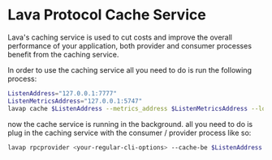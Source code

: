 # Lava Protocol Cache Service 

Lava's caching service is used to cut costs and improve the overall performance of your application, both provider and consumer processes benefit from the caching service.

In order to use the caching service all you need to do is run the following process:


```bash
ListenAddress="127.0.0.1:7777"
ListenMetricsAddress="127.0.0.1:5747"
lavap cache $ListenAddress --metrics_address $ListenMetricsAddress --log_level debug
```

now the cache service is running in the background. all you need to do is plug in the caching service with the consumer / provider process like so:

```bash
lavap rpcprovider <your-regular-cli-options> --cache-be $ListenAddress
```
